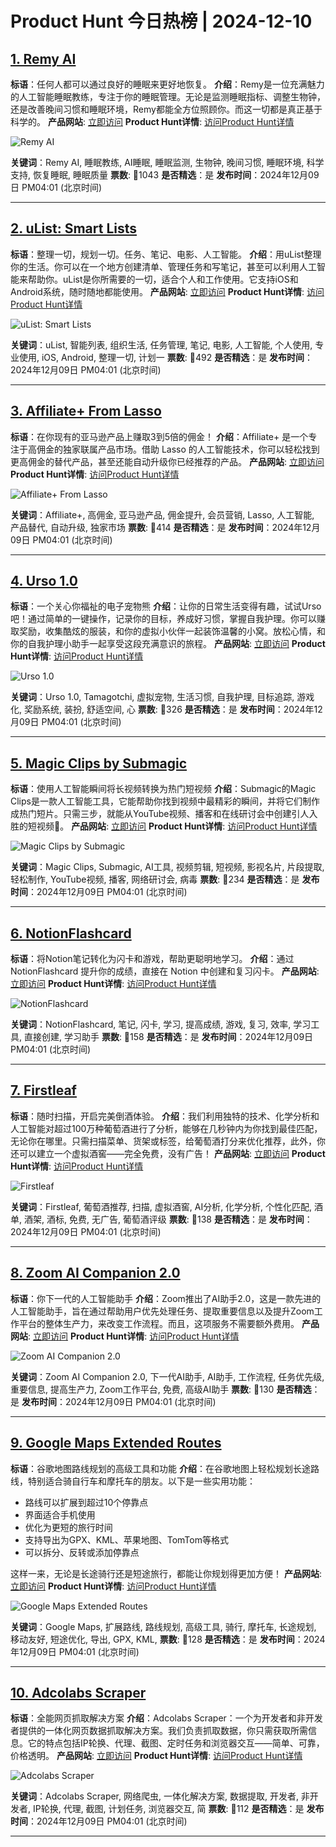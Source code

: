 # Product Hunt 今日热榜 | 2024-12-10

## [1. Remy AI](https://www.producthunt.com/posts/remy-ai?utm_campaign=producthunt-api&utm_medium=api-v2&utm_source=Application%3A+phtrends+%28ID%3A+147529%29)
**标语**：任何人都可以通过良好的睡眠来更好地恢复。
**介绍**：Remy是一位充满魅力的人工智能睡眠教练，专注于你的睡眠管理。无论是监测睡眠指标、调整生物钟，还是改善晚间习惯和睡眠环境，Remy都能全方位照顾你。而这一切都是真正基于科学的。
**产品网站**: [立即访问](https://www.producthunt.com/r/4Z3OJZYN4KLF27?utm_campaign=producthunt-api&utm_medium=api-v2&utm_source=Application%3A+phtrends+%28ID%3A+147529%29)
**Product Hunt详情**: [访问Product Hunt详情](https://www.producthunt.com/posts/remy-ai?utm_campaign=producthunt-api&utm_medium=api-v2&utm_source=Application%3A+phtrends+%28ID%3A+147529%29)

![Remy AI](https://ph-files.imgix.net/e9e49c23-950e-4280-94cb-9d8b04f3bfc2.png?auto=format&fit=crop&frame=1&h=512&w=1024)

**关键词**：Remy AI, 睡眠教练, AI睡眠, 睡眠监测, 生物钟, 晚间习惯, 睡眠环境, 科学支持, 恢复睡眠, 睡眠质量
**票数**: 🔺1043
**是否精选**：是
**发布时间**：2024年12月09日 PM04:01 (北京时间)

---

## [2. uList: Smart Lists](https://www.producthunt.com/posts/ulist-smart-lists?utm_campaign=producthunt-api&utm_medium=api-v2&utm_source=Application%3A+phtrends+%28ID%3A+147529%29)
**标语**：整理一切，规划一切。任务、笔记、电影、人工智能。
**介绍**：用uList整理你的生活。你可以在一个地方创建清单、管理任务和写笔记，甚至可以利用人工智能来帮助你。uList是你所需要的一切，适合个人和工作使用。它支持iOS和Android系统，随时随地都能使用。
**产品网站**: [立即访问](https://www.producthunt.com/r/WL6S3QCDXRJJWJ?utm_campaign=producthunt-api&utm_medium=api-v2&utm_source=Application%3A+phtrends+%28ID%3A+147529%29)
**Product Hunt详情**: [访问Product Hunt详情](https://www.producthunt.com/posts/ulist-smart-lists?utm_campaign=producthunt-api&utm_medium=api-v2&utm_source=Application%3A+phtrends+%28ID%3A+147529%29)

![uList: Smart Lists](https://ph-files.imgix.net/c2db378e-c6d9-4c0b-8865-9ac523c16dbf.png?auto=format&fit=crop&frame=1&h=512&w=1024)

**关键词**：uList, 智能列表, 组织生活, 任务管理, 笔记, 电影, 人工智能, 个人使用, 专业使用, iOS, Android, 整理一切, 计划一
**票数**: 🔺492
**是否精选**：是
**发布时间**：2024年12月09日 PM04:01 (北京时间)

---

## [3. Affiliate+ From Lasso](https://www.producthunt.com/posts/affiliate-from-lasso-2?utm_campaign=producthunt-api&utm_medium=api-v2&utm_source=Application%3A+phtrends+%28ID%3A+147529%29)
**标语**：在你现有的亚马逊产品上赚取3到5倍的佣金！
**介绍**：Affiliate+ 是一个专注于高佣金的独家联属产品市场。借助 Lasso 的人工智能技术，你可以轻松找到更高佣金的替代产品，甚至还能自动升级你已经推荐的产品。
**产品网站**: [立即访问](https://www.producthunt.com/r/7BC6X6JWTF5BCQ?utm_campaign=producthunt-api&utm_medium=api-v2&utm_source=Application%3A+phtrends+%28ID%3A+147529%29)
**Product Hunt详情**: [访问Product Hunt详情](https://www.producthunt.com/posts/affiliate-from-lasso-2?utm_campaign=producthunt-api&utm_medium=api-v2&utm_source=Application%3A+phtrends+%28ID%3A+147529%29)

![Affiliate+ From Lasso](https://ph-files.imgix.net/9eaaa24b-9872-4265-99a0-8a3c0b2370db.png?auto=format&fit=crop&frame=1&h=512&w=1024)

**关键词**：Affiliate+, 高佣金, 亚马逊产品, 佣金提升, 会员营销, Lasso, 人工智能, 产品替代, 自动升级, 独家市场
**票数**: 🔺414
**是否精选**：是
**发布时间**：2024年12月09日 PM04:01 (北京时间)

---

## [4. Urso 1.0](https://www.producthunt.com/posts/urso-1-0?utm_campaign=producthunt-api&utm_medium=api-v2&utm_source=Application%3A+phtrends+%28ID%3A+147529%29)
**标语**：一个关心你福祉的电子宠物熊
**介绍**：让你的日常生活变得有趣，试试Urso吧！通过简单的一键操作，记录你的目标，养成好习惯，掌握自我护理。你可以赚取奖励，收集酷炫的服装，和你的虚拟小伙伴一起装饰温馨的小窝。放松心情，和你的自我护理小助手一起享受这段充满意识的旅程。
**产品网站**: [立即访问](https://www.producthunt.com/r/CQETPESTYTV2TP?utm_campaign=producthunt-api&utm_medium=api-v2&utm_source=Application%3A+phtrends+%28ID%3A+147529%29)
**Product Hunt详情**: [访问Product Hunt详情](https://www.producthunt.com/posts/urso-1-0?utm_campaign=producthunt-api&utm_medium=api-v2&utm_source=Application%3A+phtrends+%28ID%3A+147529%29)

![Urso 1.0](https://ph-files.imgix.net/9140a231-6e67-4110-a179-1a84a2b4ab94.png?auto=format&fit=crop&frame=1&h=512&w=1024)

**关键词**：Urso 1.0, Tamagotchi, 虚拟宠物, 生活习惯, 自我护理, 目标追踪, 游戏化, 奖励系统, 装扮, 舒适空间, 心
**票数**: 🔺326
**是否精选**：是
**发布时间**：2024年12月09日 PM04:01 (北京时间)

---

## [5. Magic Clips by Submagic](https://www.producthunt.com/posts/magic-clips-by-submagic?utm_campaign=producthunt-api&utm_medium=api-v2&utm_source=Application%3A+phtrends+%28ID%3A+147529%29)
**标语**：使用人工智能瞬间将长视频转换为热门短视频
**介绍**：Submagic的Magic Clips是一款人工智能工具，它能帮助你找到视频中最精彩的瞬间，并将它们制作成热门短片。只需三步，就能从YouTube视频、播客和在线研讨会中创建引人入胜的短视频🚀。
**产品网站**: [立即访问](https://www.producthunt.com/r/OH73DXMC5WXXSE?utm_campaign=producthunt-api&utm_medium=api-v2&utm_source=Application%3A+phtrends+%28ID%3A+147529%29)
**Product Hunt详情**: [访问Product Hunt详情](https://www.producthunt.com/posts/magic-clips-by-submagic?utm_campaign=producthunt-api&utm_medium=api-v2&utm_source=Application%3A+phtrends+%28ID%3A+147529%29)

![Magic Clips by Submagic](https://ph-files.imgix.net/3cab7352-0118-46fc-a619-a2e71a49388c.jpeg?auto=format&fit=crop&frame=1&h=512&w=1024)

**关键词**：Magic Clips, Submagic, AI工具, 视频剪辑, 短视频, 影视名片, 片段提取, 轻松制作, YouTube视频, 播客, 网络研讨会, 病毒
**票数**: 🔺234
**是否精选**：是
**发布时间**：2024年12月09日 PM04:01 (北京时间)

---

## [6. NotionFlashcard](https://www.producthunt.com/posts/notionflashcard?utm_campaign=producthunt-api&utm_medium=api-v2&utm_source=Application%3A+phtrends+%28ID%3A+147529%29)
**标语**：将Notion笔记转化为闪卡和游戏，帮助更聪明地学习。
**介绍**：通过 NotionFlashcard 提升你的成绩，直接在 Notion 中创建和复习闪卡。
**产品网站**: [立即访问](https://www.producthunt.com/r/LL25USREQH7XJU?utm_campaign=producthunt-api&utm_medium=api-v2&utm_source=Application%3A+phtrends+%28ID%3A+147529%29)
**Product Hunt详情**: [访问Product Hunt详情](https://www.producthunt.com/posts/notionflashcard?utm_campaign=producthunt-api&utm_medium=api-v2&utm_source=Application%3A+phtrends+%28ID%3A+147529%29)

![NotionFlashcard](https://ph-files.imgix.net/10bb4357-6636-4a89-91b2-a8124415a393.png?auto=format&fit=crop&frame=1&h=512&w=1024)

**关键词**：NotionFlashcard, 笔记, 闪卡, 学习, 提高成绩, 游戏, 复习, 效率, 学习工具, 直接创建, 学习助手
**票数**: 🔺158
**是否精选**：是
**发布时间**：2024年12月09日 PM04:01 (北京时间)

---

## [7. Firstleaf](https://www.producthunt.com/posts/firstleaf?utm_campaign=producthunt-api&utm_medium=api-v2&utm_source=Application%3A+phtrends+%28ID%3A+147529%29)
**标语**：随时扫描，开启完美倒酒体验。
**介绍**：我们利用独特的技术、化学分析和人工智能对超过100万种葡萄酒进行了分析，能够在几秒钟内为你找到最佳匹配，无论你在哪里。只需扫描菜单、货架或标签，给葡萄酒打分来优化推荐，此外，你还可以建立一个虚拟酒窖——完全免费，没有广告！
**产品网站**: [立即访问](https://www.producthunt.com/r/6YQGY76QD2QCZV?utm_campaign=producthunt-api&utm_medium=api-v2&utm_source=Application%3A+phtrends+%28ID%3A+147529%29)
**Product Hunt详情**: [访问Product Hunt详情](https://www.producthunt.com/posts/firstleaf?utm_campaign=producthunt-api&utm_medium=api-v2&utm_source=Application%3A+phtrends+%28ID%3A+147529%29)

![Firstleaf](https://ph-files.imgix.net/1d3be444-b4b0-4f32-b37b-de7d263ce96f.jpeg?auto=format&fit=crop&frame=1&h=512&w=1024)

**关键词**：Firstleaf, 葡萄酒推荐, 扫描, 虚拟酒窖, AI分析, 化学分析, 个性化匹配, 酒单, 酒架, 酒标, 免费, 无广告, 葡萄酒评级
**票数**: 🔺138
**是否精选**：是
**发布时间**：2024年12月09日 PM04:01 (北京时间)

---

## [8. Zoom AI Companion 2.0](https://www.producthunt.com/posts/zoom-ai-companion-2-0?utm_campaign=producthunt-api&utm_medium=api-v2&utm_source=Application%3A+phtrends+%28ID%3A+147529%29)
**标语**：你下一代的人工智能助手
**介绍**：Zoom推出了AI助手2.0，这是一款先进的人工智能助手，旨在通过帮助用户优先处理任务、提取重要信息以及提升Zoom工作平台的整体生产力，来改变工作流程。而且，这项服务不需要额外费用。
**产品网站**: [立即访问](https://www.producthunt.com/r/RBUHP5UP74ERID?utm_campaign=producthunt-api&utm_medium=api-v2&utm_source=Application%3A+phtrends+%28ID%3A+147529%29)
**Product Hunt详情**: [访问Product Hunt详情](https://www.producthunt.com/posts/zoom-ai-companion-2-0?utm_campaign=producthunt-api&utm_medium=api-v2&utm_source=Application%3A+phtrends+%28ID%3A+147529%29)

![Zoom AI Companion 2.0](https://ph-files.imgix.net/2d201a8d-b7dd-46e8-a3a1-921c278032b2.png?auto=format&fit=crop&frame=1&h=512&w=1024)

**关键词**：Zoom AI Companion 2.0, 下一代AI助手, AI助手, 工作流程, 任务优先级, 重要信息, 提高生产力, Zoom工作平台, 免费, 高级AI助手
**票数**: 🔺130
**是否精选**：是
**发布时间**：2024年12月09日 PM04:01 (北京时间)

---

## [9. Google Maps Extended Routes](https://www.producthunt.com/posts/google-maps-extended-routes?utm_campaign=producthunt-api&utm_medium=api-v2&utm_source=Application%3A+phtrends+%28ID%3A+147529%29)
**标语**：谷歌地图路线规划的高级工具和功能
**介绍**：在谷歌地图上轻松规划长途路线，特别适合骑自行车和摩托车的朋友。以下是一些实用功能：

- 路线可以扩展到超过10个停靠点
- 界面适合手机使用
- 优化为更短的旅行时间
- 支持导出为GPX、KML、苹果地图、TomTom等格式
- 可以拆分、反转或添加停靠点

这样一来，无论是长途骑行还是短途旅行，都能让你规划得更加方便！
**产品网站**: [立即访问](https://www.producthunt.com/r/MB4TJQXD5JVYFA?utm_campaign=producthunt-api&utm_medium=api-v2&utm_source=Application%3A+phtrends+%28ID%3A+147529%29)
**Product Hunt详情**: [访问Product Hunt详情](https://www.producthunt.com/posts/google-maps-extended-routes?utm_campaign=producthunt-api&utm_medium=api-v2&utm_source=Application%3A+phtrends+%28ID%3A+147529%29)

![Google Maps Extended Routes](https://ph-files.imgix.net/5e2990ec-9a8d-4c7b-b995-7724f562a1bc.png?auto=format&fit=crop&frame=1&h=512&w=1024)

**关键词**：Google Maps, 扩展路线, 路线规划, 高级工具, 骑行, 摩托车, 长途规划, 移动友好, 短途优化, 导出, GPX, KML,
**票数**: 🔺128
**是否精选**：是
**发布时间**：2024年12月09日 PM04:01 (北京时间)

---

## [10. Adcolabs Scraper](https://www.producthunt.com/posts/adcolabs-scraper-2?utm_campaign=producthunt-api&utm_medium=api-v2&utm_source=Application%3A+phtrends+%28ID%3A+147529%29)
**标语**：全能网页抓取解决方案
**介绍**：Adcolabs Scraper：一个为开发者和非开发者提供的一体化网页数据抓取解决方案。我们负责抓取数据，你只需获取所需信息。它的特点包括IP轮换、代理、截图、定时任务和浏览器交互——简单、可靠，价格透明。
**产品网站**: [立即访问](https://www.producthunt.com/r/6QC7U4N3T7JSJD?utm_campaign=producthunt-api&utm_medium=api-v2&utm_source=Application%3A+phtrends+%28ID%3A+147529%29)
**Product Hunt详情**: [访问Product Hunt详情](https://www.producthunt.com/posts/adcolabs-scraper-2?utm_campaign=producthunt-api&utm_medium=api-v2&utm_source=Application%3A+phtrends+%28ID%3A+147529%29)

![Adcolabs Scraper](https://ph-files.imgix.net/3d763f80-c617-445a-94aa-6ae710054e68.png?auto=format&fit=crop&frame=1&h=512&w=1024)

**关键词**：Adcolabs Scraper, 网络爬虫, 一体化解决方案, 数据提取, 开发者, 非开发者, IP轮换, 代理, 截图, 计划任务, 浏览器交互, 简
**票数**: 🔺112
**是否精选**：是
**发布时间**：2024年12月09日 PM04:01 (北京时间)

---

